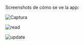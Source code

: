 Screenshots de cómo se ve la app:


![Captura](https://github.com/AlexRod858/php-bootstrap-mysql/assets/78509565/65b4e38e-a625-43ee-bd97-bcb892a90b24)





![read](https://github.com/AlexRod858/php-bootstrap-mysql/assets/78509565/da2471ca-02d8-4b29-844f-e50afee459c8)






![update](https://github.com/AlexRod858/php-bootstrap-mysql/assets/78509565/5444e30c-f3fa-4631-bc27-b865fc0b2dfc)

